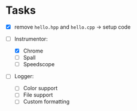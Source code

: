# Tasks

- [x] remove `hello.hpp` and `hello.cpp` -> setup code

- [ ] Instrumentor:

  - [x] Chrome
  - [ ] Spall
  - [ ] Speedscope

- [ ] Logger:

  - [ ] Color support
  - [ ] File support
  - [ ] Custom formatting
